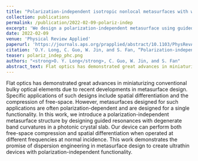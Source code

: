 ```yaml
---
title: "Polarization-independent isotropic nonlocal metasurfaces with wavelength-controlled functionality"
collection: publications
permalink: /publication/2022-02-09-polariz-indep
excerpt: 'We design a polarization-independent metasurface using guided resonances with degenerate band curvatures in a photonic crystal slab. Our device can perform both free-space compression and spatial differentiation when operated at different frequencies at normal incidence.'
date: 2022-02-09
venue: 'Physical Review Applied'
paperurl: 'https://journals.aps.org/prapplied/abstract/10.1103/PhysRevApplied.17.024029'
citation: 'O.Y. Long, C. Guo, W. Jin, and S. Fan, “Polarization-independent isotropic nonlocal metasurfaces with wavelength-controlled functionality,” <i>Physical Review Applied</i>, <b>17</b>, 024029 (2022).'
teaser: polariz_indep_phc.png
authors: "<strong>O. Y. Long</strong>, C. Guo, W. Jin, and S. Fan"
abstract_text: Flat optics has demonstrated great advances in miniaturizing conventional bulky optical elements due to recent developments in metasurface design. Specific applications of such designs include spatial differentiation and the compression of free-space. However, metasurfaces designed for such applications are often polarization-dependent and are designed for a single functionality. In this work, we introduce a polarization-independent metasurface structure by designing guided resonances with degenerate band curvatures in a photonic crystal slab. Our device can perform both free-space compression and spatial differentiation when operated at different frequencies at normal incidence. This work demonstrates the promise of dispersion engineering in metasurface design to create ultrathin devices with polarization-independent functionality.
---
```


Flat optics has demonstrated great advances in miniaturizing conventional bulky optical elements due to recent developments in metasurface design. Specific applications of such designs include spatial differentiation and the compression of free-space. However, metasurfaces designed for such applications are often polarization-dependent and are designed for a single functionality. In this work, we introduce a polarization-independent metasurface structure by designing guided resonances with degenerate band curvatures in a photonic crystal slab. Our device can perform both free-space compression and spatial differentiation when operated at different frequencies at normal incidence. This work demonstrates the promise of dispersion engineering in metasurface design to create ultrathin devices with polarization-independent functionality.
